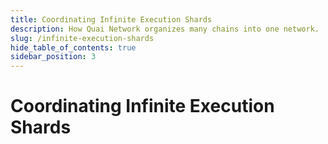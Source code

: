 ```yaml
---
title: Coordinating Infinite Execution Shards
description: How Quai Network organizes many chains into one network.
slug: /infinite-execution-shards
hide_table_of_contents: true
sidebar_position: 3
---
```


# Coordinating Infinite Execution Shards